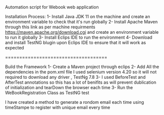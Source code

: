 Automation script for Webook web application

Installation Process:
1- Install Java JDK 11 on the machine and create an environment variable to check that it's run globally 
2- Install Apache Maven through this link as per machine requirments https://maven.apache.org/download.cgi and create an environment variable to run it globally 
3- Install Eclips IDE to run the environment
4- Download and install TestNG blugin upon Eclips IDE to ensure that it will work as expected 

====================================

Build the Framework
1- Create a Maven project through eclips
2- Add All the dependencies in the pom.xml file 
   I used selenium version 4.20 so it will not required to download any driver , TestNg 7.8 
3- I used BeforeTest and AfterTest annotations so this has a lot of benifits as will prevent dublication of initialization and tearDown the browser each time
3- Run the WeBookRegistration Class as TestNG test



 I have created a method to generate a rondom email each time using timeStampe to register with unique email every time
 

